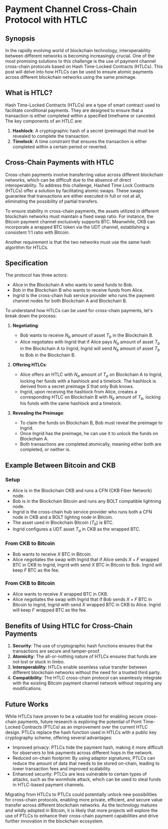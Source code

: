 # Payment Channel Cross-Chain Protocol with HTLC

## Synopsis 

In the rapidly evolving world of blockchain technology, interoperability between different networks is becoming increasingly crucial. One of the most promising solutions to this challenge is the use of payment channel cross-chain protocols based on Hash Time-Locked Contracts (HTLCs). This post will delve into how HTLCs can be used to ensure atomic payments across different blockchain networks using the same preimage.

## What is HTLC?

Hash Time-Locked Contracts (HTLCs) are a type of smart contract used to facilitate conditional payments. They are designed to ensure that a transaction is either completed within a specified timeframe or canceled. The key components of an HTLC are:

1. **Hashlock**: A cryptographic hash of a secret (preimage) that must be revealed to complete the transaction.
2. **Timelock**: A time constraint that ensures the transaction is either completed within a certain period or reverted.

## Cross-Chain Payments with HTLC

Cross-chain payments involve transferring value across different blockchain networks, which can be difficult due to the absence of direct interoperability. To address this challenge, Hashed Time Lock Contracts (HTLCs) offer a solution by facilitating atomic swaps. These swaps guarantee that transactions are either executed in full or not at all, eliminating the possibility of partial transfers.

To ensure stability in cross-chain payments, the assets utilized in different blockchain networks must maintain a fixed swap ratio. For instance, the Bitcoin payment channel exclusively supports BTC. Meanwhile, CKB can incorporate a wrapped BTC token via the UDT channel, establishing a consistent 1:1 ratio with Bitcoin.

Another requirement is that the two networks must use the same hash algorithm for HTLCs.

## Specification

The protocol has three actors:

- Alice in the Blockchain A who wants to send funds to Bob.
- Bob in the Blockchain B who wants to receive funds from Alice.
- Ingrid is the cross-chain hub service provider who runs the payment channel nodes for both Blockchain A and Blockchain B.

To understand how HTLCs can be used for cross-chain payments, let's break down the process:

1. **Negotiating**: 
   - Bob wants to receive $N_b$ amount of asset $T_b$ in the Blockchain B.
   - Alice negotiates with Ingrid that if Alice pays $N_a$ amount of asset $T_b$ in the Blockchain A to Ingrid, Ingrid will send $N_b$ amount of asset $T_b$ to Bob in the Blockchain B.

2. **Offering HTLCs**: 
   - Alice offers an HTLC with $N_a$ amount of $T_a$ on Blockchain A to Ingrid, locking her funds with a hashlock and a timelock. The hashlock is derived from a secret preimage $S$ that only Bob knows.
   - Ingrid, upon receiving the hashlock from Alice, creates a corresponding HTLC on Blockchain B with $N_b$ amount of $T_b$, locking his funds with the same hashlock and a timelock.

3. **Revealing the Preimage**:
   - To claim the funds on Blockchain B, Bob must reveal the preimage to Ingrid.
   - Once Ingrid has the preimage, he can use it to unlock the funds on Blockchain A.
   - Both transactions are completed atomically, meaning either both are completed, or neither is.

## Example Between Bitcoin and CKB

### Setup

- Alice is in the Blockchain CKB and runs a CFN (CKB Fiber Network) node.
- Bob is in the Blockchain Bitcoin and runs any BOLT compatible lightning node.
- Ingrid is the cross-chain hub service provider who runs both a CFN node in CKB and a BOLT lighting node in Bitcoin.
- The asset used in Blockchain Bitcoin ($T_b$) is BTC.
- Ingrid configures a UDT asset $T_a$ in CKB as the wrapped BTC.

### From CKB to Bitcoin

- Bob wants to receive $X$ BTC in Bitcoin.
- Alice negotiates the swap with Ingrid that if Alice sends $X+F$ wrapped BTC in CKB to Ingrid, Ingrid with send $X$ BTC in Bitcoin to Bob. Ingrid will keep $F$ BTC as the fee.

### From CKB to Bitcoin

- Alice wants to receive $X$ wrapped BTC in CKB.
- Alice negotiates the swap with Ingrid that if Bob sends $X+F$ BTC in Bitcoin to Ingrid, Ingrid with send $X$ wrapped BTC in CKB to Alice. Ingrid will keep $F$ wrapped BTC as the fee.

## Benefits of Using HTLC for Cross-Chain Payments

1. **Security**: The use of cryptographic hash functions ensures that the transactions are secure and tamper-proof.
2. **Atomicity**: The all-or-nothing nature of HTLCs ensures that funds are not lost or stuck in limbo.
3. **Interoperability**: HTLCs enable seamless value transfer between different blockchain networks without the need for a trusted third party.
4. **Compatibility**: The HTLC cross-chain protocol can seamlessly integrate with the existing Bitcoin payment channel network without requiring any modifications.

## Future Works

While HTLCs have proven to be a valuable tool for enabling secure cross-chain payments, future research is exploring the potential of Point Time-Locked Contracts (PTLCs) as an improvement over the current HTLC design. PTLCs replace the hash function used in HTLCs with a public key cryptography scheme, offering several advantages:

- Improved privacy: PTLCs hide the payment hash, making it more difficult for observers to link payments across different hops in the network.
- Reduced on-chain footprint: By using adaptor signatures, PTLCs can reduce the amount of data that needs to be stored on-chain, leading to lower transaction fees and improved scalability.
- Enhanced security: PTLCs are less vulnerable to certain types of attacks, such as the wormhole attack, which can be used to steal funds in HTLC-based payment channels.

Migrating from HTLCs to PTLCs could potentially unlock new possibilities for cross-chain protocols, enabling more private, efficient, and secure value transfer across different blockchain networks. As the technology matures and wildly adopted in Bitcoin, it is likely that more projects will explore the use of PTLCs to enhance their cross-chain payment capabilities and drive further innovation in the blockchain ecosystem.

